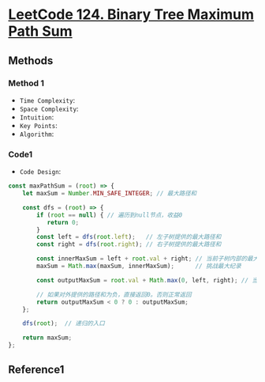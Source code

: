 # [LeetCode 124. Binary Tree Maximum Path Sum](https://leetcode-cn.com/problems/binary-tree-maximum-path-sum/)

## Methods

### Method 1

* `Time Complexity`:
* `Space Complexity`:
* `Intuition`:
* `Key Points`:
* `Algorithm`:

### Code1

* `Code Design`:

```javascript
const maxPathSum = (root) => {
    let maxSum = Number.MIN_SAFE_INTEGER; // 最大路径和

    const dfs = (root) => {
        if (root == null) { // 遍历到null节点，收益0
           return 0;
        }
        const left = dfs(root.left);   // 左子树提供的最大路径和
        const right = dfs(root.right); // 右子树提供的最大路径和

        const innerMaxSum = left + root.val + right; // 当前子树内部的最大路径和
        maxSum = Math.max(maxSum, innerMaxSum);      // 挑战最大纪录

        const outputMaxSum = root.val + Math.max(0, left, right); // 当前子树对外提供的最大和

        // 如果对外提供的路径和为负，直接返回0。否则正常返回
        return outputMaxSum < 0 ? 0 : outputMaxSum;
    };

    dfs(root);  // 递归的入口

    return maxSum; 
};

```

## Reference1
